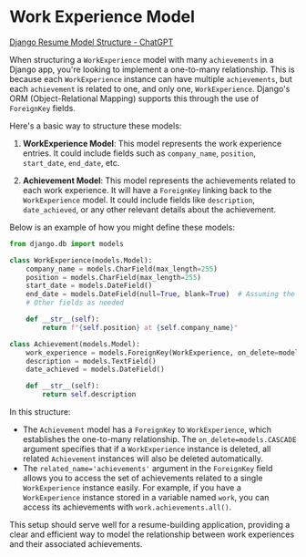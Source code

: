 # Work Experience Model

[Django Resume Model Structure - ChatGPT](https://chat.openai.com/share/738cfd6b-be5e-4c84-8f70-de225bba49b8)

When structuring a `WorkExperience` model with many `achievements` in a Django app, you're looking to implement a one-to-many relationship. This is because each `WorkExperience` instance can have multiple `achievements`, but each `achievement` is related to one, and only one, `WorkExperience`. Django's ORM (Object-Relational Mapping) supports this through the use of `ForeignKey` fields.

Here's a basic way to structure these models:

1. **WorkExperience Model**: This model represents the work experience entries. It could include fields such as `company_name`, `position`, `start_date`, `end_date`, etc.

2. **Achievement Model**: This model represents the achievements related to each work experience. It will have a `ForeignKey` linking back to the `WorkExperience` model. It could include fields like `description`, `date_achieved`, or any other relevant details about the achievement.

Below is an example of how you might define these models:

```python
from django.db import models

class WorkExperience(models.Model):
    company_name = models.CharField(max_length=255)
    position = models.CharField(max_length=255)
    start_date = models.DateField()
    end_date = models.DateField(null=True, blank=True)  # Assuming the work could be current
    # Other fields as needed

    def __str__(self):
        return f"{self.position} at {self.company_name}"

class Achievement(models.Model):
    work_experience = models.ForeignKey(WorkExperience, on_delete=models.CASCADE, related_name='achievements')
    description = models.TextField()
    date_achieved = models.DateField()

    def __str__(self):
        return self.description
```

In this structure:

- The `Achievement` model has a `ForeignKey` to `WorkExperience`, which establishes the one-to-many relationship. The `on_delete=models.CASCADE` argument specifies that if a `WorkExperience` instance is deleted, all related `Achievement` instances will also be deleted automatically.
- The `related_name='achievements'` argument in the `ForeignKey` field allows you to access the set of achievements related to a single `WorkExperience` instance easily. For example, if you have a `WorkExperience` instance stored in a variable named `work`, you can access its achievements with `work.achievements.all()`.

This setup should serve well for a resume-building application, providing a clear and efficient way to model the relationship between work experiences and their associated achievements.
